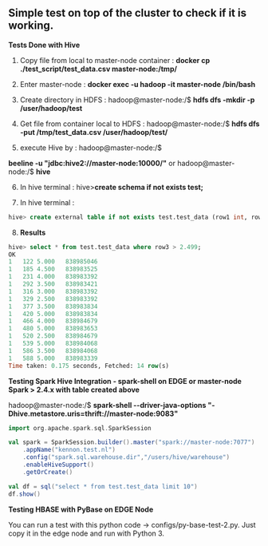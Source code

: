 ## Simple test on top of the cluster to check if it is working.

**Tests Done with Hive**

1. Copy file from local to master-node container : **docker cp ./test_script/test_data.csv master-node:/tmp/**

2. Enter master-node : **docker exec -u hadoop -it master-node /bin/bash**

3. Create directory in HDFS : hadoop@master-node:/$ **hdfs dfs -mkdir -p /user/hadoop/test**

4. Get file from container local to HDFS : hadoop@master-node:/$ **hdfs dfs -put /tmp/test_data.csv /user/hadoop/test/**

5. execute Hive by : hadoop@master-node:/$ 

**beeline -u "jdbc:hive2://master-node:10000/"** 
or hadoop@master-node:/$ **hive**

6. In hive terminal : hive>**create schema if not exists test;**

7. In hive terminal : 

```sql
hive> create external table if not exists test.test_data (row1 int, row2 int, row3 decimal(10,3), row4 int) row format delimited fields terminated by ',' stored as textfile location 'hdfs://master-node:8020/user/hadoop/test/';
```

8. **Results**
```sql
hive> select * from test.test_data where row3 > 2.499;
OK
1	122	5.000	838985046
1	185	4.500	838983525
1	231	4.000	838983392
1	292	3.500	838983421
1	316	3.000	838983392
1	329	2.500	838983392
1	377	3.500	838983834
1	420	5.000	838983834
1	466	4.000	838984679
1	480	5.000	838983653
1	520	2.500	838984679
1	539	5.000	838984068
1	586	3.500	838984068
1	588	5.000	838983339
Time taken: 0.175 seconds, Fetched: 14 row(s)
```

**Testing Spark Hive Integration - spark-shell on EDGE or master-node Spark > 2.4.x with table created above**

hadoop@master-node:/$ **spark-shell --driver-java-options "-Dhive.metastore.uris=thrift://master-node:9083"**
```scala
import org.apache.spark.sql.SparkSession

val spark = SparkSession.builder().master("spark://master-node:7077")
    .appName("kennon.test.nl")
    .config("spark.sql.warehouse.dir","/users/hive/warehouse")
    .enableHiveSupport()
    .getOrCreate()

val df = sql("select * from test.test_data limit 10")
df.show()
```
**Testing HBASE with PyBase on EDGE Node**

You can run a test with this python code -> configs/py-base-test-2.py. Just copy it in the edge node and run with Python 3.

